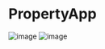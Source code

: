# PropertyApp
![image](https://github.com/FarahRushdy/RealEstateApp/assets/35894684/0ddbf3dd-8a07-441f-9161-58b7509dd405) ![image](https://github.com/FarahRushdy/RealEstateApp/assets/35894684/562896f9-0e2f-470c-af7c-f07fc5eb44f1)
